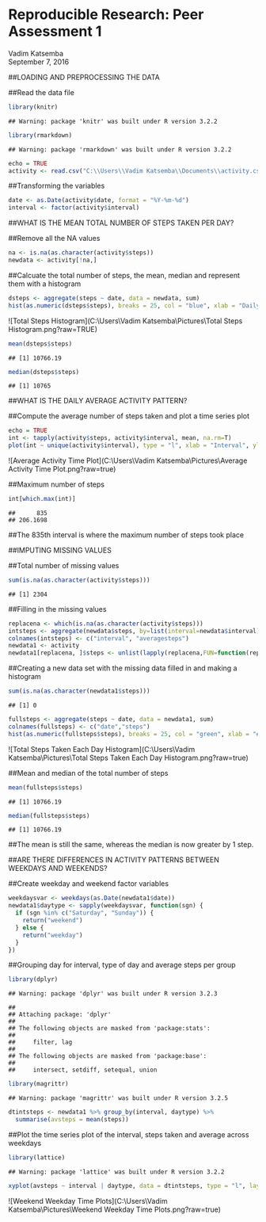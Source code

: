 # Reproducible Research: Peer Assessment 1
Vadim Katsemba  
September 7, 2016  

##LOADING AND PREPROCESSING THE DATA

##Read the data file

```r
library(knitr)
```

```
## Warning: package 'knitr' was built under R version 3.2.2
```

```r
library(rmarkdown)
```

```
## Warning: package 'rmarkdown' was built under R version 3.2.2
```

```r
echo = TRUE
activity <- read.csv("C:\\Users\\Vadim Katsemba\\Documents\\activity.csv")
```

##Transforming the variables

```r
date <- as.Date(activity$date, format = "%Y-%m-%d")
interval <- factor(activity$interval)
```

##WHAT IS THE MEAN TOTAL NUMBER OF STEPS TAKEN PER DAY?

##Remove all the NA values

```r
na <- is.na(as.character(activity$steps))
newdata <- activity[!na,]
```

##Calcuate the total number of steps, the mean, median and represent them with a histogram 

```r
dsteps <- aggregate(steps ~ date, data = newdata, sum)
hist(as.numeric(dsteps$steps), breaks = 25, col = "blue", xlab = "Daily Steps", main = "Total steps taken each day")
```

![Total Steps Histogram](C:\Users\Vadim Katsemba\Pictures\Total Steps Histogram.png?raw=TRUE) 

```r
mean(dsteps$steps)
```

```
## [1] 10766.19
```

```r
median(dsteps$steps)
```

```
## [1] 10765
```

##WHAT IS THE DAILY AVERAGE ACTIVITY PATTERN?

##Compute the average number of steps taken and plot a time series plot

```r
echo = TRUE
int <- tapply(activity$steps, activity$interval, mean, na.rm=T)
plot(int ~ unique(activity$interval), type = "l", xlab = "Interval", ylab = "Average Number of Steps", main = "Average Daily Activity Pattern")
```

![Average Activity Time Plot](C:\Users\Vadim Katsemba\Pictures\Average Activity Time Plot.png?raw=true) 

##Maximum number of steps

```r
int[which.max(int)]
```

```
##      835 
## 206.1698
```

##The 835th interval is where the maximum number of steps took place

##IMPUTING MISSING VALUES

##Total number of missing values

```r
sum(is.na(as.character(activity$steps)))
```

```
## [1] 2304
```

##Filling in the missing values

```r
replacena <- which(is.na(as.character(activity$steps)))
intsteps <- aggregate(newdata$steps, by=list(interval=newdata$interval), FUN=mean)
colnames(intsteps) <- c("interval", "averagesteps")
newdata1 <- activity
newdata1[replacena, ]$steps <- unlist(lapply(replacena,FUN=function(replacena) intsteps[activity[replacena,]$interval==intsteps$interval,]$averagesteps))
```

##Creating a new data set with the missing data filled in and making a histogram

```r
sum(is.na(as.character(newdata1$steps)))
```

```
## [1] 0
```

```r
fullsteps <- aggregate(steps ~ date, data = newdata1, sum)
colnames(fullsteps) <- c("date","steps")
hist(as.numeric(fullsteps$steps), breaks = 25, col = "green", xlab = "# of Steps", main = "Total Number of Steps Taken Each Day")
```

![Total Steps Taken Each Day Histogram](C:\Users\Vadim Katsemba\Pictures\Total Steps Taken Each Day Histogram.png?raw=true) 

##Mean and median of the total number of steps

```r
mean(fullsteps$steps)
```

```
## [1] 10766.19
```

```r
median(fullsteps$steps)
```

```
## [1] 10766.19
```

##The mean is still the same, whereas the median is now greater by 1 step.

##ARE THERE DIFFERENCES IN ACTIVITY PATTERNS BETWEEN WEEKDAYS AND WEEKENDS?

##Create weekday and weekend factor variables

```r
weekdaysvar <- weekdays(as.Date(newdata1$date))
newdata1$daytype <- sapply(weekdaysvar, function(sgn) {
  if (sgn %in% c("Saturday", "Sunday")) {
    return("weekend")
  } else {
    return("weekday")
  }
})  
```

##Grouping day for interval, type of day and average steps per group

```r
library(dplyr)
```

```
## Warning: package 'dplyr' was built under R version 3.2.3
```

```
## 
## Attaching package: 'dplyr'
## 
## The following objects are masked from 'package:stats':
## 
##     filter, lag
## 
## The following objects are masked from 'package:base':
## 
##     intersect, setdiff, setequal, union
```

```r
library(magrittr)
```

```
## Warning: package 'magrittr' was built under R version 3.2.5
```

```r
dtintsteps <- newdata1 %>% group_by(interval, daytype) %>%
  summarise(avsteps = mean(steps))
```

##Plot the time series plot of the interval, steps taken and average across weekdays

```r
library(lattice)
```

```
## Warning: package 'lattice' was built under R version 3.2.2
```

```r
xyplot(avsteps ~ interval | daytype, data = dtintsteps, type = "l", layout = c(1,2))
```

![Weekend Weekday Time Plots](C:\Users\Vadim Katsemba\Pictures\Weekend Weekday Time Plots.png?raw=true) 

